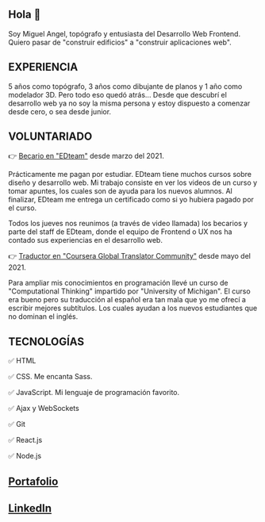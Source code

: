 ## Hola 👋

Soy Miguel Angel, topógrafo y entusiasta del Desarrollo Web Frontend. Quiero pasar de "construir edificios" a "construir aplicaciones web".

## EXPERIENCIA

5 años como topógrafo, 3 años como dibujante de planos y 1 año como modelador 3D. Pero todo eso quedó atrás...
Desde que descubrí el desarrollo web ya no soy la misma persona y estoy dispuesto a comenzar desde cero, o sea desde junior.

## VOLUNTARIADO

👉 [Becario en "EDteam"](https://ed.team/cursos/css-animaciones) desde marzo del 2021.

Prácticamente me pagan por estudiar. EDteam tiene muchos cursos sobre diseño y desarrollo web. Mi trabajo consiste en ver los videos de un curso y tomar apuntes, los cuales son de ayuda para los nuevos alumnos. Al finalizar, EDteam me entrega un certificado como si yo hubiera pagado por el curso.

Todos los jueves nos reunimos (a través de video llamada) los becarios y parte del staff de EDteam, donde el equipo de Frontend o UX nos ha contado sus experiencias en el desarrollo web.


👉 [Traductor en "Coursera Global Translator Community"](https://translate-coursera.org/new_gtc/app/#/translator/profile/403642) desde mayo del 2021.

Para ampliar mis conocimientos en programación llevé un curso de "Computational Thinking" impartido por "University of Michigan". El curso era bueno pero su traducción al español era tan mala que yo me ofrecí a escribir mejores subtítulos. Los cuales ayudan a los nuevos estudiantes que no dominan el inglés.


## TECNOLOGÍAS

✅ HTML

✅ CSS. Me encanta Sass.

✅ JavaScript. Mi lenguaje de programación favorito.

✅ Ajax y WebSockets

✅ Git

✅ React.js

✅ Node.js


## [Portafolio](https://miguel-hh.netlify.app)

## [LinkedIn](https://www.linkedin.com/in/desarrollador-react-programador-miguel-huaman/)
